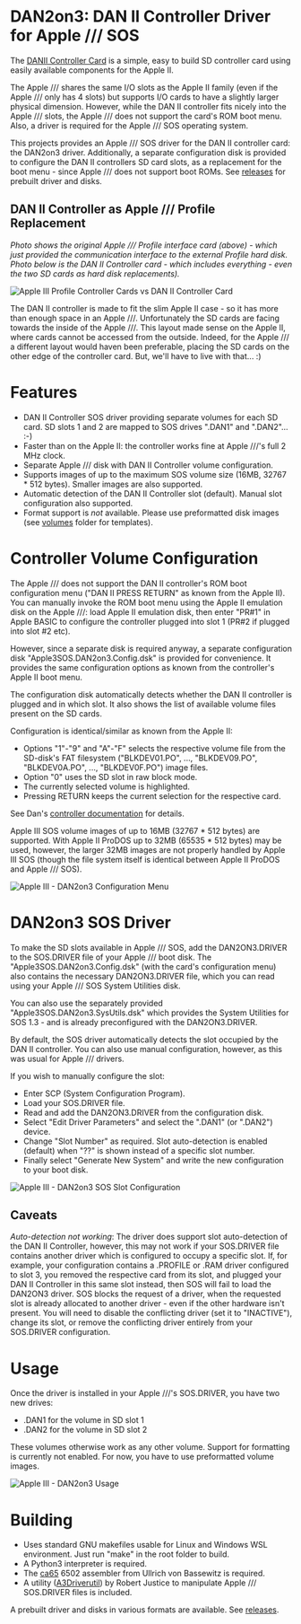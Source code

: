 # DAN2on3: DAN II Controller Driver for Apple /// SOS

The [DANII Controller Card](https://github.com/profdc9/Apple2Card) is a simple, easy to build SD controller card using easily available components for the Apple II.

The Apple /// shares the same I/O slots as the Apple II family (even if the Apple /// only has 4 slots) but supports I/O cards to have a slightly larger physical dimension. However, while the DAN II controller fits nicely into the Apple /// slots, the Apple /// does not support the card's ROM boot menu. Also, a driver is required for the Apple /// SOS operating system.

This projects provides an Apple /// SOS driver for the DAN II controller card: the DAN2on3 driver.
Additionally, a separate configuration disk is provided to configure the DAN II controllers SD card slots, as a replacement for the boot menu - since Apple /// does not support boot ROMs. See [releases](https://github.com/ThorstenBr/DAN2on3/releases) for prebuilt driver and disks.

## DAN II Controller as Apple /// Profile Replacement ##
_Photo shows the original Apple /// Profile interface card (above) - which just provided the communication interface to the external Profile hard disk._
_Photo below is the DAN II Controller card - which includes everything - even the two SD cards as hard disk replacements)._

![Apple III Profile Controller Cards vs DAN II Controller Card](photos/DAN2vsPROFILE.jpg)

The DAN II controller is made to fit the slim Apple II case - so it has more than enough space in an Apple ///. Unfortunately the SD cards are facing towards the inside of the Apple ///. This layout made sense on the Apple II, where cards cannot be accessed from the outside. Indeed, for the Apple /// a different layout would haven been preferable, placing the SD cards on the other edge of the controller card. But, we'll have to live with that... :)

# Features
* DAN II Controller SOS driver providing separate volumes for each SD card. SD slots 1 and 2 are mapped to SOS drives ".DAN1" and ".DAN2"... :-)
* Faster than on the Apple II: the controller works fine at Apple ///'s full 2 MHz clock.
* Separate Apple /// disk with DAN II Controller volume configuration.
* Supports images of up to the maximum SOS volume size (16MB, 32767 * 512 bytes). Smaller images are also supported.
* Automatic detection of the DAN II Controller slot (default). Manual slot configuration also supported.
* Format support is *not* available. Please use preformatted disk images (see [volumes](/volumes) folder for templates).

# Controller Volume Configuration
The Apple /// does not support the DAN II controller's ROM boot configuration menu ("DAN II PRESS RETURN" as known from the Apple II). You can manually invoke the ROM boot menu using the Apple II emulation disk on the Apple ///: load Apple II emulation disk, then enter "PR#1" in Apple BASIC to configure the controller plugged into slot 1 (PR#2 if plugged into slot #2 etc).

However, since a separate disk is required anyway, a separate configuration disk "Apple3SOS.DAN2on3.Config.dsk" is provided for convenience. It provides the same configuration options as known from the controller's Apple II boot menu.

The configuration disk automatically detects whether the DAN II controller is plugged and in which slot.
It also shows the list of available volume files present on the SD cards.

Configuration is identical/similar as known from the Apple II:
* Options "1"-"9" and "A"-"F" selects the respective volume file from the SD-disk's FAT filesystem ("BLKDEV01.PO", ..., "BLKDEV09.PO", "BLKDEV0A.PO", ..., "BLKDEV0F.PO") image files.
* Option "0" uses the SD slot in raw block mode.
* The currently selected volume is highlighted.
* Pressing RETURN keeps the current selection for the respective card.

See Dan's [controller documentation](https://github.com/profdc9/Apple2Card) for details.

Apple III SOS volume images of up to 16MB (32767 * 512 bytes) are supported. With Apple II ProDOS up to 32MB (65535 * 512 bytes) may be used, however, the larger 32MB images are not properly handled by Apple III SOS (though the file system itself is identical between Apple II ProDOS and Apple /// SOS).

![Apple III - DAN2on3 Configuration Menu](photos/DAN2on3_ConfigMenu.jpg)

# DAN2on3 SOS Driver
To make the SD slots available in Apple /// SOS, add the DAN2ON3.DRIVER to the SOS.DRIVER file of your Apple /// boot disk.
The "Apple3SOS.DAN2on3.Config.dsk" (with the card's configuration menu) also contains the necessary DAN2ON3.DRIVER file, which you can read using your Apple /// SOS System Utilities disk.

You can also use the separately provided "Apple3SOS.DAN2on3.SysUtils.dsk" which provides the System Utilities for SOS 1.3 - and is already preconfigured with the DAN2ON3.DRIVER.

By default, the SOS driver automatically detects the slot occupied by the DAN II controller.
You can also use manual configuration, however, as this was usual for Apple /// drivers.

If you wish to manually configure the slot:
* Enter SCP (System Configuration Program).
* Load your SOS.DRIVER file.
* Read and add the DAN2ON3.DRIVER from the configuration disk.
* Select "Edit Driver Parameters" and select the ".DAN1" (or ".DAN2") device.
* Change "Slot Number" as required. Slot auto-detection is enabled (default) when "??" is shown instead of a specific slot number.
* Finally select "Generate New System" and write the new configuration to your boot disk.

![Apple III - DAN2on3 SOS Slot Configuration](photos/DAN2on3_SlotConfig2.jpg)

## Caveats
*Auto-detection not working*: The driver does support slot auto-detection of the DAN II Controller, however, this may not work if your SOS.DRIVER file contains another driver which is configured to occupy a specific slot.
If, for example, your configuration contains a .PROFILE or .RAM driver configured to slot 3, you removed the respective card from its slot, and plugged your DAN II Controller in this same slot instead, then SOS will fail to load the DAN2ON3 driver.
SOS blocks the request of a driver, when the requested slot is already allocated to another driver - even if the other hardware isn't present. You will need to disable the conflicting driver (set it to "INACTIVE"), change its slot, or remove the conflicting driver entirely from your SOS.DRIVER configuration.

# Usage
Once the driver is installed in your Apple ///'s SOS.DRIVER, you have two new drives:
* .DAN1 for the volume in SD slot 1
* .DAN2 for the volume in SD slot 2

These volumes otherwise work as any other volume.
Support for formatting is currently not enabled. For now, you have to use preformatted volume images.

![Apple III - DAN2on3 Usage](photos/DAN2on3_FilerList.jpg)

# Building
* Uses standard GNU makefiles usable for Linux and Windows WSL environment. Just run "make" in the root folder to build.
* A Python3 interpreter is required.
* The [ca65](https://github.com/cc65/cc65) 6502 assembler from  Ullrich von Bassewitz is required.
* A utility ([A3Driverutil](https://github.com/robjustice/a3driverutil)) by Robert Justice to manipulate Apple /// SOS.DRIVER files is included.

A prebuilt driver and disks in various formats are available. See [releases](https://github.com/ThorstenBr/DAN2on3/releases).
